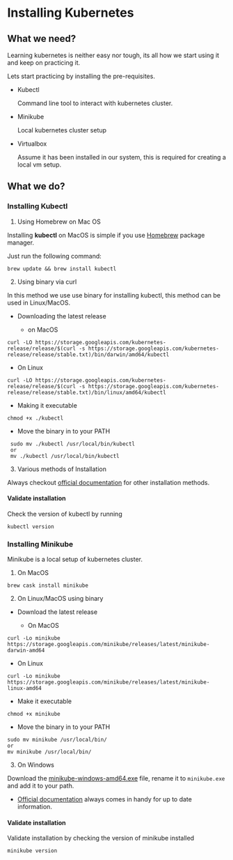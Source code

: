 # Installing Kubernetes

## What we need?

Learning kubernetes is neither easy nor tough, its all how we start using it and keep on practicing it.

Lets start practicing by installing the pre-requisites.

* Kubectl

  Command line tool to interact with kubernetes cluster.

* Minikube

  Local kubernetes cluster setup

* Virtualbox

  Assume it has been installed in our system, this is required for creating a local vm setup.

## What we do?

### Installing Kubectl

1. Using Homebrew on Mac OS

Installing **kubectl** on MacOS is simple if you use [Homebrew](https://brew.sh) package manager.

Just run the following command:
```
brew update && brew install kubectl
```

2. Using binary via curl

In this method we use use binary for installing kubectl, this method can be used in Linux/MacOS.

- Downloading the latest release

  - on MacOS
```
curl -LO https://storage.googleapis.com/kubernetes-release/release/$(curl -s https://storage.googleapis.com/kubernetes-release/release/stable.txt)/bin/darwin/amd64/kubectl
```

  - On Linux
```
curl -LO https://storage.googleapis.com/kubernetes-release/release/$(curl -s https://storage.googleapis.com/kubernetes-release/release/stable.txt)/bin/linux/amd64/kubectl
```

- Making it executable
```
chmod +x ./kubectl
```

- Move the binary in to your PATH
```
 sudo mv ./kubectl /usr/local/bin/kubectl
 or
 mv ./kubectl /usr/local/bin/kubectl
 ```

3. Various methods of Installation

Always checkout [official documentation](https://kubernetes.io/docs/tasks/tools/install-kubectl/#install-kubectl-binary-via-curl) for other installation methods.

#### Validate installation

Check the version of kubectl by running
```
kubectl version
```

### Installing Minikube

Minikube is a local setup of kubernetes cluster.

1. On MacOS
```
brew cask install minikube
```

2. On Linux/MacOS using binary

- Download the latest release

  - On MacOS
```
curl -Lo minikube https://storage.googleapis.com/minikube/releases/latest/minikube-darwin-amd64
```

  - On Linux
```
curl -Lo minikube https://storage.googleapis.com/minikube/releases/latest/minikube-linux-amd64
```

- Make it executable
```
chmod +x minikube
```

- Move the binary in to your PATH
```
sudo mv minikube /usr/local/bin/
or
mv minikube /usr/local/bin/
```

3. On Windows

Download the [minikube-windows-amd64.exe](https://storage.googleapis.com/minikube/releases/latest/minikube-windows-amd64.exe) file, rename it to `minikube.exe` and add it to your path.

- [Official documentation](https://github.com/kubernetes/minikube#installation) always comes in handy for up to date information.

#### Validate installation

Validate installation by checking the version of minikube installed
```
minikube version
```
